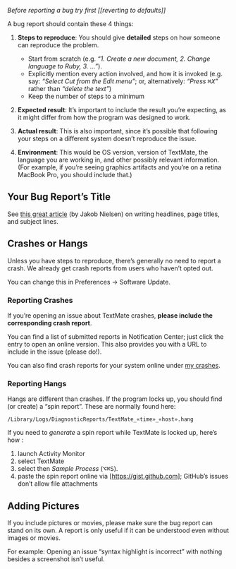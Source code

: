 _Before reporting a bug try first [[reverting to defaults]]_

A bug report should contain these 4 things:

1. **Steps to reproduce**: You should give **detailed** steps on how someone can reproduce the problem.
	- Start from scratch (e.g. _“1. Create a new document, 2. Change language to Ruby, 3. …”_).
	- Explicitly mention every action involved, and how it is invoked (e.g. say: _“Select Cut from the Edit menu”_; or, alternatively: _“Press <kbd>⌘X</kbd>”_ rather than _“delete the text”_)
	- Keep the number of steps to a minimum

2. **Expected result**: It’s important to include the result you’re expecting, as it might differ from how the program was designed to work.

3. **Actual result**: This is also important, since it’s possible that following your steps on a different system doesn’t reproduce the issue.

4. **Environment**: This would be OS version, version of TextMate, the language you are working in, and other possibly relevant information. (For example, if you’re seeing graphics artifacts and you’re on a retina MacBook Pro, you should include that.)

## Your Bug Report’s Title

See [this great article](http://www.nngroup.com/articles/microcontent-how-to-write-headlines-page-titles-and-subject-lines/) (by Jakob Nielsen) on writing headlines, page titles, and subject lines.

## Crashes or Hangs

Unless you have steps to reproduce, there’s generally no need to report a crash. We already get crash reports from users who haven’t opted out. 

You can change this in Preferences → Software Update.


### Reporting Crashes

If you’re opening an issue about TextMate crashes, **please include the corresponding crash report**. 

You can find a list of submitted reports in Notification Center; just click the entry to open an online version. This also provides you with a URL to include in the issue (please do!). 

You can also find crash reports for your system online under [my crashes](https://api.textmate.org/crashes/myip).


### Reporting Hangs

Hangs are different than crashes.  If the program locks up, you should find (or create) a “spin report”. These are normally found here:

    /Library/Logs/DiagnosticReports/TextMate_«time»_«host».hang

If you need to *generate* a spin report while TextMate is locked up, here’s how :

1. launch Activity Monitor
1. select TextMate
1. select then _Sample Process_ (<kbd>⌥⌘S</kbd>).
1. paste the spin report online via [https://gist.github.com]; GitHub’s issues don’t allow file attachments

## Adding Pictures

If you include pictures or movies, please make sure the bug report can stand on its own. A report is only useful if it can be understood even without images or movies. 

For example: Opening an issue “syntax highlight is incorrect” with nothing besides a screenshot isn’t useful.
